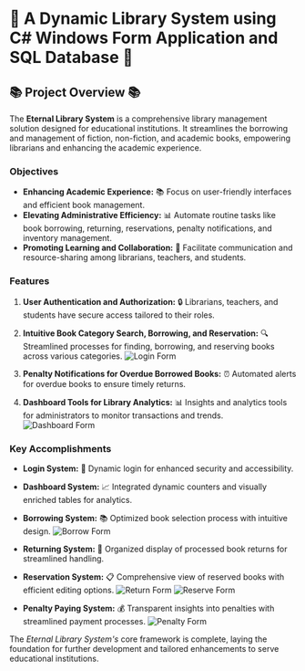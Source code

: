 # 🚀 A Dynamic Library System using C# Windows Form Application and SQL Database 🚀

## 📚 Project Overview 📚

The **Eternal Library System** is a comprehensive library management solution designed for educational institutions. It streamlines the borrowing and management of fiction, non-fiction, and academic books, empowering librarians and enhancing the academic experience.

### Objectives

- **Enhancing Academic Experience:** 📚 Focus on user-friendly interfaces and efficient book management.
- **Elevating Administrative Efficiency:** 📊 Automate routine tasks like book borrowing, returning, reservations, penalty notifications, and inventory management.
- **Promoting Learning and Collaboration:** 🤝 Facilitate communication and resource-sharing among librarians, teachers, and students.

### Features

1. **User Authentication and Authorization:** 🔒 Librarians, teachers, and students have secure access tailored to their roles.
2. **Intuitive Book Category Search, Borrowing, and Reservation:** 🔍 Streamlined processes for finding, borrowing, and reserving books across various categories.
![Login Form](C:\Users\USER\source\repos\LibrarySystem\guides\LOGINFORM.png) <!-- Replace with actual login form path -->

3. **Penalty Notifications for Overdue Borrowed Books:** ⏰ Automated alerts for overdue books to ensure timely returns.
4. **Dashboard Tools for Library Analytics:** 📊 Insights and analytics tools for administrators to monitor transactions and trends.
![Dashboard Form](C:\Users\USER\source\repos\LibrarySystem\guides\DASHBOARDFORM.png) <!-- Replace with actual dashboard form path -->

### Key Accomplishments

- **Login System:** 🔐 Dynamic login for enhanced security and accessibility.
- **Dashboard System:** 📈 Integrated dynamic counters and visually enriched tables for analytics.
- **Borrowing System:** 📚 Optimized book selection process with intuitive design.
![Borrow Form](C:\Users\USER\source\repos\LibrarySystem\guides\BORROWFORM.png) <!-- Replace with actual borrow form path -->

- **Returning System:** 🔄 Organized display of processed book returns for streamlined handling.
- **Reservation System:** 📋 Comprehensive view of reserved books with efficient editing options.
![Return Form](C:\Users\USER\source\repos\LibrarySystem\guides\RETURNFORM.png) <!-- Replace with actual return form path -->
![Reserve Form](C:\Users\USER\source\repos\LibrarySystem\guides\RESERVEFORM.png) <!-- Replace with actual reserve form path -->

- **Penalty Paying System:** 💰 Transparent insights into penalties with streamlined payment processes.
![Penalty Form](C:\Users\USER\source\repos\LibrarySystem\guides\PENALTYFORM.png) <!-- Replace with actual penalty form path -->

The *Eternal Library System's* core framework is complete, laying the foundation for further development and tailored enhancements to serve educational institutions.